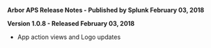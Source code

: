 **Arbor APS Release Notes - Published by Splunk February 03, 2018**


**Version 1.0.8 - Released February 03, 2018**

* App action views and Logo updates
